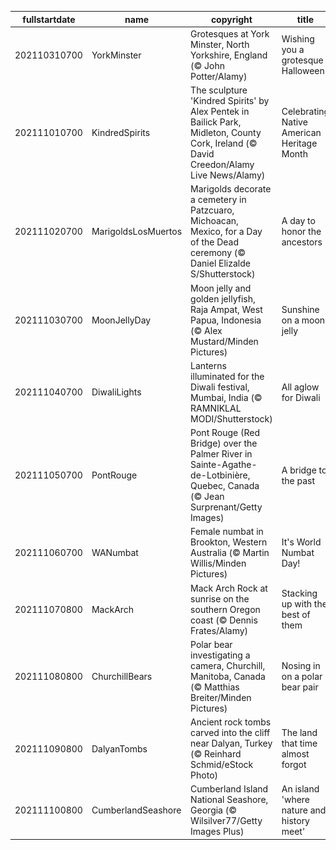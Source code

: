 |fullstartdate|name|copyright|title|image|
|--|--|--|--|--|
202110310700|YorkMinster|Grotesques at York Minster, North Yorkshire, England (© John Potter/Alamy)|Wishing you a grotesque Halloween|![](/en-US/2021/11/202110310700YorkMinster.jpg)|
202111010700|KindredSpirits|The sculpture 'Kindred Spirits' by Alex Pentek in Bailick Park, Midleton, County Cork, Ireland (© David Creedon/Alamy Live News/Alamy)|Celebrating Native American Heritage Month|![](/en-US/2021/11/202111010700KindredSpirits.jpg)|
202111020700|MarigoldsLosMuertos|Marigolds decorate a cemetery in Patzcuaro, Michoacan, Mexico, for a Day of the Dead ceremony (© Daniel Elizalde S/Shutterstock)|A day to honor the ancestors|![](/en-US/2021/11/202111020700MarigoldsLosMuertos.jpg)|
202111030700|MoonJellyDay|Moon jelly and golden jellyfish, Raja Ampat, West Papua, Indonesia (© Alex Mustard/Minden Pictures)|Sunshine on a moon jelly|![](/en-US/2021/11/202111030700MoonJellyDay.jpg)|
202111040700|DiwaliLights|Lanterns illuminated for the Diwali festival, Mumbai, India (© RAMNIKLAL MODI/Shutterstock)|All aglow for Diwali|![](/en-US/2021/11/202111040700DiwaliLights.jpg)|
202111050700|PontRouge|Pont Rouge (Red Bridge) over the Palmer River in Sainte-Agathe-de-Lotbinière, Quebec, Canada (© Jean Surprenant/Getty Images)|A bridge to the past|![](/en-US/2021/11/202111050700PontRouge.jpg)|
202111060700|WANumbat|Female numbat in Brookton, Western Australia (© Martin Willis/Minden Pictures)|It's World Numbat Day!|![](/en-US/2021/11/202111060700WANumbat.jpg)|
202111070800|MackArch|Mack Arch Rock at sunrise on the southern Oregon coast (© Dennis Frates/Alamy)|Stacking up with the best of them|![](/en-US/2021/11/202111070800MackArch.jpg)|
202111080800|ChurchillBears|Polar bear investigating a camera, Churchill, Manitoba, Canada (© Matthias Breiter/Minden Pictures)|Nosing in on a polar bear pair|![](/en-US/2021/11/202111080800ChurchillBears.jpg)|
202111090800|DalyanTombs|Ancient rock tombs carved into the cliff near Dalyan, Turkey (© Reinhard Schmid/eStock Photo)|The land that time almost forgot|![](/en-US/2021/11/202111090800DalyanTombs.jpg)|
202111100800|CumberlandSeashore|Cumberland Island National Seashore, Georgia (© Wilsilver77/Getty Images Plus)|An island 'where nature and history meet'|![](/en-US/2021/11/202111100800CumberlandSeashore.jpg)|
